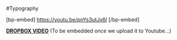 #Typography

[bp-embed] https://youtu.be/pnYs3utJx6I [/bp-embed]

[**DROPBOX VIDEO**](https://www.dropbox.com/s/3avjh3qd2n5bkll/buddyboss-theme-options-typography.mp4?raw=1)
(To be embedded once we upload it to Youtube...)